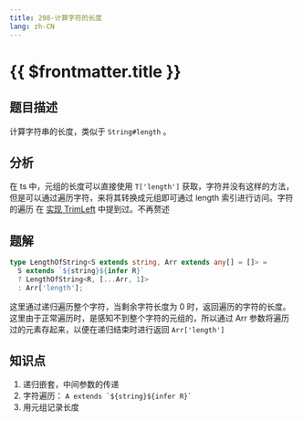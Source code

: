 ```yaml
---
title: 298-计算字符的长度
lang: zh-CN
---
```


# {{ $frontmatter.title }}

## 题目描述

计算字符串的长度，类似于 `String#length` 。

## 分析

在 ts 中，元组的长度可以直接使用 `T['length']` 获取，字符并没有这样的方法，但是可以通过遍历字符，来将其转换成元组即可通过 length 索引进行访问。字符的遍历 在 [实现 TrimLeft](/medium/106-实现TrimLeft.md) 中提到过。不再赘述

## 题解

```ts
type LengthOfString<S extends string, Arr extends any[] = []> =
  S extends `${string}${infer R}`
  ? LengthOfString<R, [...Arr, 1]>
  : Arr['length'];
```

这里通过递归遍历整个字符，当剩余字符长度为 0 时，返回遍历的字符的长度。这里由于正常遍历时，是感知不到整个字符的元组的，所以通过 Arr 参数将遍历过的元素存起来，以便在递归结束时进行返回 `Arr['length']`

## 知识点

1. 递归嵌套，中间参数的传递
2. 字符遍历： ```A extends `${string}${infer R}` ```
3. 用元组记录长度